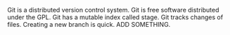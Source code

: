 Git is a distributed version control system.
Git is free software distributed under the GPL.
Git has a mutable index called stage.
Git tracks changes of files.
Creating a new branch is quick.
ADD SOMETHING.
